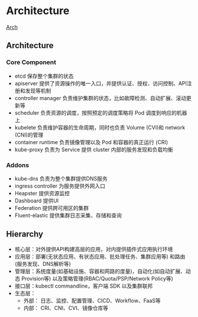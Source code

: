 # Architecture

[Arch](http://docs.kubernetes.org.cn/251.html)

## Architecture

### Core Component

- etcd 保存整个集群的状态
- apiserver 提供了资源操作的唯一入口，并提供认证、授权、访问控制、API注册和发现等机制
- controller manager 负责维护集群的状态，比如故障检测、自动扩展、滚动更新等
- scheduler 负责资源的调度，按照预定的调度策略将 Pod 调度到响应的机器上
- kubelete 负责维护容器的生命周期，同时也负责 Volume (CVI)和 network (CNI)的管理
- container runtime 负责镜像管理以及 Pod 和容器的真正运行 (CRI)
- kube-proxy 负责为 Service 提供 cluster 内部的服务发现和负载均衡

### Addons

- kube-dns 负责为整个集群提供DNS服务
- ingress controller 为服务提供外网入口
- Heapster 提供资源监控
- Dashboard 提供UI
- Federation 提供跨可用区的集群
- Fluent-elastic 提供集群日志采集、存储和查询

## Hierarchy

- 核心层：对外提供API构建高层的应用，对内提供插件式应用执行环境
- 应用层：部署(无状态应用、有状态应用、批处理任务、集群应用等) 和路由 (服务发现、DNS解析等)
- 管理层：系统度量(如基础设施、容器和网路的度量)，自动化(如自动扩展、动态 Provision等) 以及策略管理(RBAC/Quota/PSP/Network Policy等)
- 接口层：kubectl commandline，客户端 SDK 以及集群联邦
- 生态层：
    - 外部： 日志、监控、配置管理、CICD、Workflow、FaaS等
    - 内部： CRI、CNI、CVI、镜像仓库等


